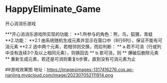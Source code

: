 # HappyEliminate_Game
开心消消乐游戏

***开心消消乐游戏所实现的功能：
**1.所参与的角色：熊，鸟，狐狸，青蛙
**2.功能：
**2.1 由系统随机生成元素并显示在窗口中（8行6列），保证不能有可消元素
**2.2 选中两个元素，若相邻则交换，而后判断：
**    a.若不可消（行或列中没有连续3个及以上相同元素），则换回去
**    b.若可消，则
**    爆破后删除元素
**    重新生成元素，若还是可消则重复b步骤，直到没有可消元素为止

##游戏效果图
地址：https://imagesimages-1317416276.cos.ap-nanjing.myqcloud.com/image/202307052111914.png
